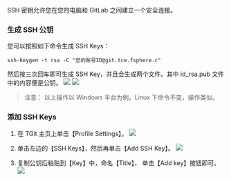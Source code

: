 SSH 密钥允许您在您的电脑和 GitLab 之间建立一个安全连接。

### 生成 SSH 公钥
您可以按照如下命令生成 SSH Keys：
```
ssh-keygen -t rsa -C "您的账号ID@git.tce.fsphere.c"
```
然后按三次回车即可生成 SSH Key，并且会生成两个文件。其中 id_rsa.pub 文件中的内容便是公钥。
![](http://imgcache.tcecqpoc.fsphere.cn/image/mc.qcloudimg.com/static/img/173699ee233a1116418c44a6044989f9/2017-08-28_114043.png)
![](http://imgcache.tcecqpoc.fsphere.cn/image/mc.qcloudimg.com/static/img/171eecae63ecd839c349bca6d682952c/2017-08-28_114309.png)

> 注意：
> 以上操作以 Windows 平台为例，Linux 下命令不变，操作类似。

### 添加 SSH Keys
1. 在 TGit 主页上单击【Profile Settings】。
![](http://imgcache.tcecqpoc.fsphere.cn/image/mc.qcloudimg.com/static/img/5522c138370e7c60d07018c345be3177/image.png)

2. 单击左边的【SSH Keys】，然后再单击【Add SSH Key】。
![](http://imgcache.tcecqpoc.fsphere.cn/image/mc.qcloudimg.com/static/img/b6df9f8393daac0b65a32e8c37ac2140/2017-08-28_140330.png)

3. 复制公钥后粘贴到【Key】中，命名【Title】， 单击【Add key】按钮即可。
![](http://imgcache.tcecqpoc.fsphere.cn/image/mc.qcloudimg.com/static/img/bd256c462aa81aa43a43627b12bdb26c/2017-08-28_114606.png)
